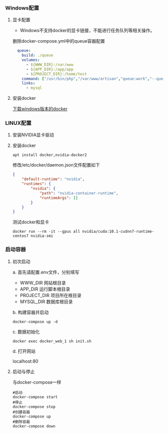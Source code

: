 
### Windows配置

1. 显卡配置
    * Windows不支持docker的显卡链接，不能进行任务队列等相关操作。
    
    删除docker-compose.yml中的queue容器配置
    
    ```yaml
      queue:
        build: ./queue
        volumes:
          - ${WWW_DIR}:/var/www
          - ${APP_DIR}:/app/app
          - ${PROJECT_DIR}:/home/test
        command: ["/usr/bin/php","/var/www/artisan","queue:work","--queue=yx"]
        links:
          - mysql
    ```

2. 安装docker

    [下载windows版本的docker](https://download.docker.com/win/stable/Docker%20Desktop%20Installer.exe)

### LINUX配置

1. 安装NVIDIA显卡驱动

2. 安装docker

    ```shell script
    apt install docker,nvidia-docker2
    ```

    修改/etc/docker/daemon.json文件配置如下
    ```json
    {
        "default-runtime": "nvidia",
        "runtimes": {
            "nvidia": {
                "path": "nvidia-container-runtime",
                "runtimeArgs": []
            }
        }
    }
    ```
   
    测试docker和显卡
    ```shell script
    docker run --rm -it --gpus all nvidia/cuda:10.1-cudnn7-runtime-centos7 nvidia-smi
    ```

### 启动容器

1. 初次启动

    a. 首先请配置.env文件，分别填写
    * WWW_DIR 网站根目录
    * APP_DIR 运行脚本根目录
    * PROJECT_DIR 项目所在根目录
    * MYSQL_DIR 数据库根目录
    
    b. 构建容器并启动
    ```shell script
    docker-compose up -d
    ```
    
    c. 数据初始化
    ```shell script
    docker exec docker_web_1 sh init.sh
    ```
   
   d. 打开网站
   
   localhost:80
   
2. 启动与停止
    
    与docker-compose一样
    ```shell script
    #启动
    docker-compose start
    #停止
    docker-compose stop
    #创建容器
    docker-compose up
    #删除容器
    docker-compose down
    ```
